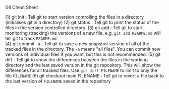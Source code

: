 Git Cheat Sheet

(1)  git init      : Tell git to start version controlling the files 
in a directory
                     (initialises git in a directory)
(2)  git status    : Tell git to print the status of the files in the 
version 
                     controlled directory.
(3)  git add       : Tell git to start monitoring (tracking) the 
versions of a new
                     file, e.g. `git add README.md` will tell git to 
track `README.md`   
(4)  git commit -a : Tell git to save a new snapshot version of all of 
the tracked
                     files in the directory. The `-a` means "all 
files". You can
                     commit new versions of individual files if you 
want, but this
                     is not recommended.
(5)  git diff             : Tell git to show the differences between 
the files in the working
                            directory and the last saved version in 
the git repository. This will
                            show the differences for all tracked 
files. Use
                            `git diff FILENAME` to limit to only the 
file `FILENAME`
(6) git checkout main FILENAME : Tell git to revert a file back to the 
last version of `FILENAME` 
                                 saved in the repository

